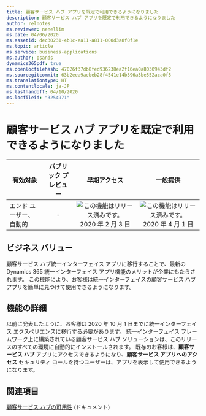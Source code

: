 ```yaml
---
title: 顧客サービス ハブ アプリを既定で利用できるようになりました
description: 顧客サービス ハブ アプリを既定で利用できるようになりました
author: relnotes
ms.reviewer: nenellim
ms.date: 04/06/2020
ms.assetid: dec30231-4b1c-ea11-a811-000d3a8f0f1e
ms.topic: article
ms.service: business-applications
ms.author: psands
dynamics365pdf: true
ms.openlocfilehash: 47026f37db8fed936238ea2f16ea0a8030943df2
ms.sourcegitcommit: 63b2eea9aebeb28f4541e14b396a3be552aca0f5
ms.translationtype: HT
ms.contentlocale: ja-JP
ms.lasthandoff: 04/10/2020
ms.locfileid: "3254971"
---
```

# <a name="customer-service-hub-app-is-now-available-by-default"></a>顧客サービス ハブ アプリを既定で利用できるようになりました


| 有効対象    |  パブリック プレビュー | 早期アクセス | 一般提供 | 
| ---------- | :----------: |:----------: |:----------: |
|エンド ユーザー、自動的|-|![この機能はリリース済みです。](/dynamics365-release-plan/media/green-checkmark.png "この機能はリリース済みです。") 2020 年 2 月 3 日| ![この機能はリリース済みです。](/dynamics365-release-plan/media/green-checkmark.png "この機能はリリース済みです。") 2020 年 4 月 1 日|


## <a name="business-value"></a>ビジネス バリュー
<!-- bv start -->
顧客サービス ハブ統一インターフェイス アプリに移行することで、最新の Dynamics 365 統一インターフェイス アプリ機能のメリットが企業にもたらされます。 この機能により、お客様は統一インターフェイスの顧客サービス ハブ アプリを簡単に見つけて使用できるようになります。 
<!-- bv end -->



## <a name="feature-details"></a>機能の詳細
<!--feature detail start -->
以前に発表したように、お客様は 2020 年 10 月 1 日までに統一インターフェイス エクスペリエンスに移行する必要があります。 統一インターフェイス フレームワーク上に構築されている顧客サービス ハブ ソリューションは、このリリースのすべての環境に自動的にインストールされます。 既存のお客様は、**顧客サービス ハブ** アプリにアクセスできるようになり、**顧客サービス アプリへのアクセス** セキュリティ ロールを持つユーザーは、アプリを表示して使用できるようになります。
<!--feature detail end -->










## <a name="see-also"></a>関連項目

<!--docs start-->
[顧客サービス ハブの可用性](https://docs.microsoft.com/dynamics365/customer-service/availability-customer-service-hub) (ドキュメント)
<!--docs end-->
